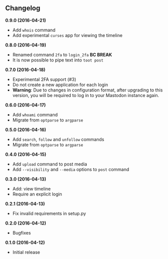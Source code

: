 Changelog
---------

**0.9.0 (2016-04-21)**

* Add `whois` command
* Add experimental `curses` app for viewing the timeline

**0.8.0 (2016-04-19)**

* Renamed command `2fa` to `login_2fa` **BC BREAK**
* It is now possible to pipe text into `toot post`

**0.7.0 (2016-04-18)**

* Experimental 2FA support (#3)
* Do not create a new application for each login
* **Warning**: Due to changes in configuration format, after upgrading to this
  version, you will be required to log in to your Mastodon instance again.

**0.6.0 (2016-04-17)**

* Add `whoami` command
* Migrate from `optparse` to `argparse`

**0.5.0 (2016-04-16)**

* Add `search`, `follow` and `unfollow` commands
* Migrate from `optparse` to `argparse`

**0.4.0 (2016-04-15)**

* Add `upload` command to post media
* Add `--visibility` and `--media` options to `post` command

**0.3.0 (2016-04-13)**

* Add: view timeline
* Require an explicit login

**0.2.1 (2016-04-13)**

* Fix invalid requirements in setup.py

**0.2.0 (2016-04-12)**

* Bugfixes

**0.1.0 (2016-04-12)**

* Initial release
